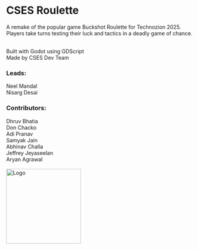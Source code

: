 # CSES Roulette

A remake of the popular game Buckshot Roulette for Technozion 2025.<br>
Players take turns testing their luck and tactics in a deadly game of chance.<br><br>

Built with Godot using GDScript<br>
Made by CSES Dev Team


<h3>Leads:</h3>
Neel Mandal<br>
Nisarg Desai<br>

<h3>Contributors:</h3>
Dhruv Bhatia<br>
Don Chacko<br>
Adi Pranav<br>
Samyak Jain<br>
Abhinav Challa<br>
Jeffrey Jeyaseelan<br>
Aryan Agrawal<br><br>

<img src="https://github.com/user-attachments/assets/97def63c-a565-4b19-9354-b92d200e2631" width="200" alt="Logo">

